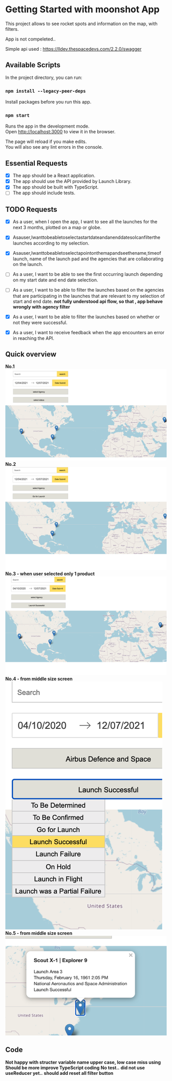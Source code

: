 # Getting Started with moonshot App

This project allows to see rocket spots and information on the map, with filters.

App is not compeleted..

Simple api used :
https://lldev.thespacedevs.com/2.2.0/swagger

## Available Scripts

In the project directory, you can run:

### `npm install --legacy-peer-deps`

Install packages before you run this app.

### `npm start`

Runs the app in the development mode.\
Open [http://localhost:3000](http://localhost:3000) to view it in the browser.

The page will reload if you make edits.\
You will also see any lint errors in the console.

## Essential Requests

- [x] The app should be a React application.
- [x] The app should use the API provided by Launch Library.
- [x] The app should be built with TypeScript.
- [ ] The app should include tests.

## TODO Requests

- [x] As a user, when I open the app, I want to see all the launches for the next 3 months, plotted on a map or globe.

- [x] Asauser,IwanttobeabletoselectastartdateandanenddatesoIcanfilterthe launches according to my selection.

- [x] Asauser,Iwanttobeabletoselectapointonthemapandseethename,timeof launch, name of the launch pad and the agencies that are collaborating on the launch.

- [ ] As a user, I want to be able to see the first occurring launch depending on my start date and end date selection.

- [ ] As a user, I want to be able to filter the launches based on the agencies that are participating in the launches that are relevant to my selection of start and end date.
      **not fully understood api flow, so that , app behave wrongly with agency filter**

- [x] As a user, I want to be able to filter the launches based on whether or not they were successful.

- [x] As a user, I want to receive feedback when the app encounters an error in reaching the API.

## Quick overview

**No.1**
![Screenshot](overview1.png)
**No.2**
![Screenshot](overview2.png)
**No.3 - when user selected only 1 product**
![Screenshot](overview3.png)
**No.4 - from middle size screen**
![Screenshot](overview4.png)
**No.5 - from middle size screen**
![Screenshot](overview5.png)

## Code

**Not happy with structer**
**variable name upper case, low case miss using**
**Should be more improve TypeScript coding**
**No test..**
**did not use useReducer yet..**
**should add reset all filter button**
